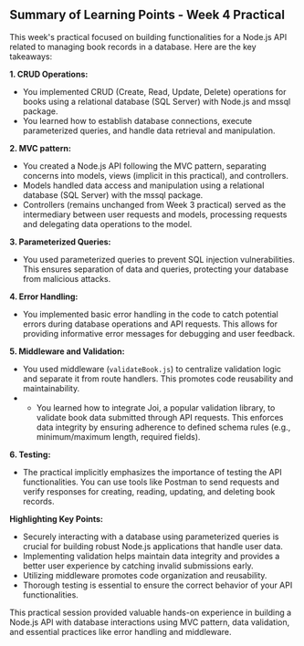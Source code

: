 ## Summary of Learning Points - Week 4 Practical

This week's practical focused on building functionalities for a Node.js API related to managing book records in a database. Here are the key takeaways:

**1. CRUD Operations:**

- You implemented CRUD (Create, Read, Update, Delete) operations for books using a relational database (SQL Server) with Node.js and mssql package.
- You learned how to establish database connections, execute parameterized queries, and handle data retrieval and manipulation.

**2. MVC pattern:**

- You created a Node.js API following the MVC pattern, separating concerns into models, views (implicit in this practical), and controllers.
- Models handled data access and manipulation using a relational database (SQL Server) with the mssql package.
- Controllers (remains unchanged from Week 3 practical) served as the intermediary between user requests and models, processing requests and delegating data operations to the model.

**3. Parameterized Queries:**

- You used parameterized queries to prevent SQL injection vulnerabilities. This ensures separation of data and queries, protecting your database from malicious attacks.

**4. Error Handling:**

- You implemented basic error handling in the code to catch potential errors during database operations and API requests. This allows for providing informative error messages for debugging and user feedback.

**5. Middleware and Validation:**

- You used middleware (`validateBook.js`) to centralize validation logic and separate it from route handlers. This promotes code reusability and maintainability.
- - You learned how to integrate Joi, a popular validation library, to validate book data submitted through API requests. This enforces data integrity by ensuring adherence to defined schema rules (e.g., minimum/maximum length, required fields).

**6. Testing:**

- The practical implicitly emphasizes the importance of testing the API functionalities. You can use tools like Postman to send requests and verify responses for creating, reading, updating, and deleting book records.

**Highlighting Key Points:**

- Securely interacting with a database using parameterized queries is crucial for building robust Node.js applications that handle user data.
- Implementing validation helps maintain data integrity and provides a better user experience by catching invalid submissions early.
- Utilizing middleware promotes code organization and reusability.
- Thorough testing is essential to ensure the correct behavior of your API functionalities.

This practical session provided valuable hands-on experience in building a Node.js API with database interactions using MVC pattern, data validation, and essential practices like error handling and middleware.
